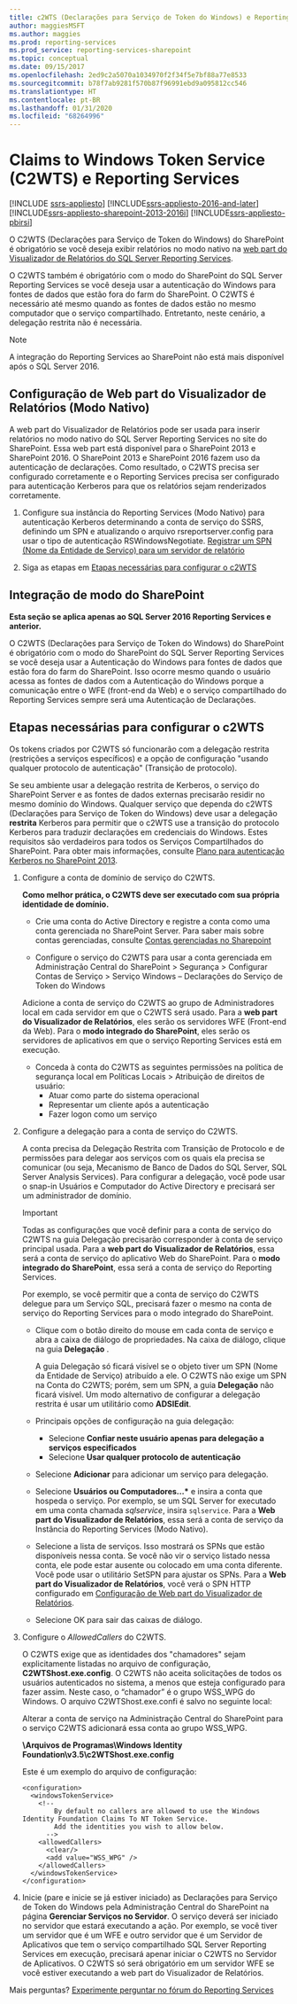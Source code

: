 ```yaml
---
title: c2WTS (Declarações para Serviço de Token do Windows) e Reporting Services | Microsoft Docs
author: maggiesMSFT
ms.author: maggies
ms.prod: reporting-services
ms.prod_service: reporting-services-sharepoint
ms.topic: conceptual
ms.date: 09/15/2017
ms.openlocfilehash: 2ed9c2a5070a1034970f2f34f5e7bf88a77e8533
ms.sourcegitcommit: b78f7ab9281f570b87f96991ebd9a095812cc546
ms.translationtype: HT
ms.contentlocale: pt-BR
ms.lasthandoff: 01/31/2020
ms.locfileid: "68264996"
---
```

# <a name="claims-to-windows-token-service-c2wts-and-reporting-services"></a>Claims to Windows Token Service (C2WTS) e Reporting Services

[!INCLUDE [ssrs-appliesto](../../includes/ssrs-appliesto.md)] [!INCLUDE[ssrs-appliesto-2016-and-later](../../includes/ssrs-appliesto-2016-and-later.md)] [!INCLUDE[ssrs-appliesto-sharepoint-2013-2016i](../../includes/ssrs-appliesto-sharepoint-2013-2016.md)] [!INCLUDE[ssrs-appliesto-pbirsi](../../includes/ssrs-appliesto-pbirs.md)]

O C2WTS (Declarações para Serviço de Token do Windows) do SharePoint é obrigatório se você deseja exibir relatórios no modo nativo na [web part do Visualizador de Relatórios do SQL Server Reporting Services](../report-server-sharepoint/deploy-report-viewer-web-part.md).

O C2WTS também é obrigatório com o modo do SharePoint do SQL Server Reporting Services se você deseja usar a autenticação do Windows para fontes de dados que estão fora do farm do SharePoint. O C2WTS é necessário até mesmo quando as fontes de dados estão no mesmo computador que o serviço compartilhado. Entretanto, neste cenário, a delegação restrita não é necessária.

> [!NOTE]
> A integração do Reporting Services ao SharePoint não está mais disponível após o SQL Server 2016.

## <a name="report-viewer-native-mode-web-part-configuration"></a>Configuração de Web part do Visualizador de Relatórios (Modo Nativo)

A web part do Visualizador de Relatórios pode ser usada para inserir relatórios no modo nativo do SQL Server Reporting Services no site do SharePoint. Essa web part está disponível para o SharePoint 2013 e SharePoint 2016. O SharePoint 2013 e SharePoint 2016 fazem uso da autenticação de declarações. Como resultado, o C2WTS precisa ser configurado corretamente e o Reporting Services precisa ser configurado para autenticação Kerberos para que os relatórios sejam renderizados corretamente.

1. Configure sua instância do Reporting Services (Modo Nativo) para autenticação Kerberos determinando a conta de serviço do SSRS, definindo um SPN e atualizando o arquivo rsreportserver.config para usar o tipo de autenticação RSWindowsNegotiate. [Registrar um SPN (Nome da Entidade de Serviço) para um servidor de relatório](https://docs.microsoft.com/sql/reporting-services/report-server/register-a-service-principal-name-spn-for-a-report-server)

2. Siga as etapas em [Etapas necessárias para configurar o c2WTS](https://docs.microsoft.com/sql/reporting-services/install-windows/claims-to-windows-token-service-c2wts-and-reporting-services?view=sql-server-2017#steps-needed-to-configure-c2wts)
 

## <a name="sharepoint-mode-integration"></a>Integração de modo do SharePoint

**Esta seção se aplica apenas ao SQL Server 2016 Reporting Services e anterior.**

O C2WTS (Declarações para Serviço de Token do Windows) do SharePoint é obrigatório com o modo do SharePoint do SQL Server Reporting Services se você deseja usar a Autenticação do Windows para fontes de dados que estão fora do farm do SharePoint. Isso ocorre mesmo quando o usuário acessa as fontes de dados com a Autenticação do Windows porque a comunicação entre o WFE (front-end da Web) e o serviço compartilhado do Reporting Services sempre será uma Autenticação de Declarações.

## <a name="steps-needed-to-configure-c2wts"></a>Etapas necessárias para configurar o c2WTS

Os tokens criados por C2WTS só funcionarão com a delegação restrita (restrições a serviços específicos) e a opção de configuração "usando qualquer protocolo de autenticação" (Transição de protocolo).

Se seu ambiente usar a delegação restrita de Kerberos, o serviço do SharePoint Server e as fontes de dados externas precisarão residir no mesmo domínio do Windows. Qualquer serviço que dependa do c2WTS (Declarações para Serviço de Token do Windows) deve usar a delegação **restrita** Kerberos para permitir que o c2WTS use a transição do protocolo Kerberos para traduzir declarações em credenciais do Windows. Estes requisitos são verdadeiros para todos os Serviços Compartilhados do SharePoint. Para obter mais informações, consulte [Plano para autenticação Kerberos no SharePoint 2013](https://technet.microsoft.com/library/ee806870.aspx).  

1. Configure a conta de domínio de serviço do C2WTS. 

    **Como melhor prática, o C2WTS deve ser executado com sua própria identidade de domínio.**

    * Crie uma conta do Active Directory e registre a conta como uma conta gerenciada no SharePoint Server. Para saber mais sobre contas gerenciadas, consulte [Contas gerenciadas no Sharepoint](https://blog.wbaer.net/2010/04/11/managed-accounts-in-sharepoint-2010/)
   
    * Configure o serviço do C2WTS para usar a conta gerenciada em Administração Central do SharePoint > Segurança > Configurar Contas de Serviço > Serviço Windows – Declarações do Serviço de Token do Windows

    Adicione a conta de serviço do C2WTS ao grupo de Administradores local em cada servidor em que o C2WTS será usado. Para a **web part do Visualizador de Relatórios**, eles serão os servidores WFE (Front-end da Web). Para o **modo integrado do SharePoint**, eles serão os servidores de aplicativos em que o serviço Reporting Services está em execução.
    * Conceda à conta do C2WTS as seguintes permissões na política de segurança local em Políticas Locais > Atribuição de direitos de usuário:
        * Atuar como parte do sistema operacional
        * Representar um cliente após a autenticação
        * Fazer logon como um serviço

    
2. Configure a delegação para a conta de serviço do C2WTS.

    A conta precisa da Delegação Restrita com Transição de Protocolo e de permissões para delegar aos serviços com os quais ela precisa se comunicar (ou seja, Mecanismo de Banco de Dados do SQL Server, SQL Server Analysis Services). Para configurar a delegação, você pode usar o snap-in Usuários e Computador do Active Directory e precisará ser um administrador de domínio.

    > [!IMPORTANT]
    > Todas as configurações que você definir para a conta de serviço do C2WTS na guia Delegação precisarão corresponder à conta de serviço principal usada. Para a **web part do Visualizador de Relatórios**, essa será a conta de serviço do aplicativo Web do SharePoint. Para o **modo integrado do SharePoint**, essa será a conta de serviço do Reporting Services.
    >
    > Por exemplo, se você permitir que a conta de serviço do C2WTS delegue para um Serviço SQL, precisará fazer o mesmo na conta de serviço do Reporting Services para o modo integrado do SharePoint.

    * Clique com o botão direito do mouse em cada conta de serviço e abra a caixa de diálogo de propriedades. Na caixa de diálogo, clique na guia **Delegação** .

        A guia Delegação só ficará visível se o objeto tiver um SPN (Nome da Entidade de Serviço) atribuído a ele. O C2WTS não exige um SPN na Conta do C2WTS; porém, sem um SPN, a guia **Delegação** não ficará visível. Um modo alternativo de configurar a delegação restrita é usar um utilitário como **ADSIEdit**.

    * Principais opções de configuração na guia delegação:

        * Selecione **Confiar neste usuário apenas para delegação a serviços especificados**
        * Selecione **Usar qualquer protocolo de autenticação**

    * Selecione **Adicionar** para adicionar um serviço para delegação.

    * Selecione **Usuários ou Computadores...&#42;** e insira a conta que hospeda o serviço. Por exemplo, se um SQL Server for executado em uma conta chamada *sqlservice*, insira `sqlservice`. 
      Para a **Web part do Visualizador de Relatórios**, essa será a conta de serviço da Instância do Reporting Services (Modo Nativo).

    * Selecione a lista de serviços. Isso mostrará os SPNs que estão disponíveis nessa conta. Se você não vir o serviço listado nessa conta, ele pode estar ausente ou colocado em uma conta diferente. Você pode usar o utilitário SetSPN para ajustar os SPNs. Para a **Web part do Visualizador de Relatórios**, você verá o SPN HTTP configurado em [Configuração de Web part do Visualizador de Relatórios](https://docs.microsoft.com/sql/reporting-services/install-windows/claims-to-windows-token-service-c2wts-and-reporting-services?view=sql-server-2017#report-viewer-native-mode-web-part-configuration).

    * Selecione OK para sair das caixas de diálogo.

3. Configure o *AllowedCallers* do C2WTS.

    O C2WTS exige que as identidades dos "chamadores" sejam explicitamente listadas no arquivo de configuração, **C2WTShost.exe.config**. O C2WTS não aceita solicitações de todos os usuários autenticados no sistema, a menos que esteja configurado para fazer assim. Neste caso, o “chamador” é o grupo WSS_WPG do Windows. O arquivo C2WTShost.exe.confi é salvo no seguinte local:

    Alterar a conta de serviço na Administração Central do SharePoint para o serviço C2WTS adicionará essa conta ao grupo WSS_WPG.

    **\Arquivos de Programas\Windows Identity Foundation\v3.5\c2WTShost.exe.config**

    Este é um exemplo do arquivo de configuração:

    ```
    <configuration>
      <windowsTokenService>
        <!--  
            By default no callers are allowed to use the Windows Identity Foundation Claims To NT Token Service.  
            Add the identities you wish to allow below.  
          -->
        <allowedCallers>
          <clear/>
          <add value="WSS_WPG" />
        </allowedCallers>
      </windowsTokenService>
    </configuration>
    ```

4. Inicie (pare e inicie se já estiver iniciado) as Declarações para Serviço de Token do Windows pela Administração Central do SharePoint na página **Gerenciar Serviços no Servidor**. O serviço deverá ser iniciado no servidor que estará executando a ação. Por exemplo, se você tiver um servidor que é um WFE e outro servidor que é um Servidor de Aplicativos que tem o serviço compartilhado SQL Server Reporting Services em execução, precisará apenar iniciar o C2WTS no Servidor de Aplicativos. O C2WTS só será obrigatório em um servidor WFE se você estiver executando a web part do Visualizador de Relatórios.

Mais perguntas? [Experimente perguntar no fórum do Reporting Services](https://go.microsoft.com/fwlink/?LinkId=620231)
